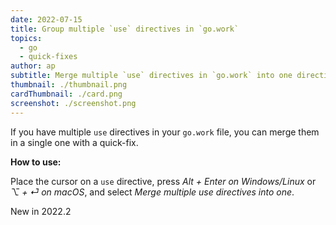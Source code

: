 ```yaml
---
date: 2022-07-15
title: Group multiple `use` directives in `go.work`
topics:
  - go
  - quick-fixes
author: ap
subtitle: Merge multiple `use` directives in `go.work` into one directive.
thumbnail: ./thumbnail.png
cardThumbnail: ./card.png
screenshot: ./screenshot.png
---
```

If you have multiple `use` directives in your `go.work` file, you can merge them in a single one with a quick-fix.

**How to use:**

Place the cursor on a `use` directive, press _Alt + Enter on Windows/Linux_ or _⌥ + ⏎ on macOS_, and select *Merge multiple use directives into one*. 

<span class="tag is-rounded">New in 2022.2</span>
